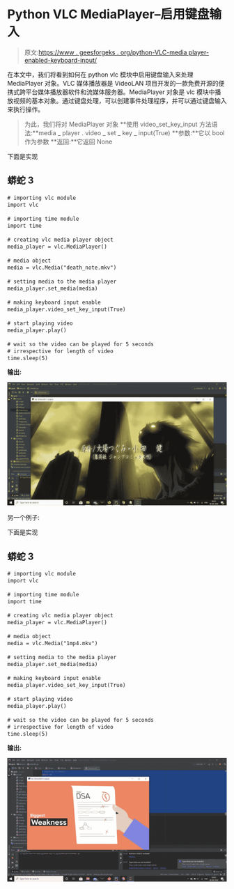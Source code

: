 # Python VLC MediaPlayer–启用键盘输入

> 原文:[https://www . geesforgeks . org/python-VLC-media player-enabled-keyboard-input/](https://www.geeksforgeeks.org/python-vlc-mediaplayer-enabling-keyboard-input/)

在本文中，我们将看到如何在 python vlc 模块中启用键盘输入来处理 MediaPlayer 对象。VLC 媒体播放器是 VideoLAN 项目开发的一款免费开源的便携式跨平台媒体播放器软件和流媒体服务器。MediaPlayer 对象是 vlc 模块中播放视频的基本对象。通过键盘处理，可以创建事件处理程序，并可以通过键盘输入来执行操作。

> 为此，我们将对 MediaPlayer 对象
> **使用 video_set_key_input 方法语法:**media _ player . video _ set _ key _ input(True)
> **参数:**它以 bool 作为参数
> **返回:**它返回 None

下面是实现

## 蟒蛇 3

```
# importing vlc module
import vlc

# importing time module
import time

# creating vlc media player object
media_player = vlc.MediaPlayer()

# media object
media = vlc.Media("death_note.mkv")

# setting media to the media player
media_player.set_media(media)

# making keyboard input enable
media_player.video_set_key_input(True)

# start playing video
media_player.play()

# wait so the video can be played for 5 seconds
# irrespective for length of video
time.sleep(5)
```

**输出:**

![](img/33c5fe6e13ea1c939ea793883a04f9c7.png)

另一个例子:

下面是实现

## 蟒蛇 3

```
# importing vlc module
import vlc

# importing time module
import time

# creating vlc media player object
media_player = vlc.MediaPlayer()

# media object
media = vlc.Media("1mp4.mkv")

# setting media to the media player
media_player.set_media(media)

# making keyboard input enable
media_player.video_set_key_input(True)

# start playing video
media_player.play()

# wait so the video can be played for 5 seconds
# irrespective for length of video
time.sleep(5)
```

**输出:**

![](img/adad80dcd4fb054e2f8093e65d2cb30f.png)